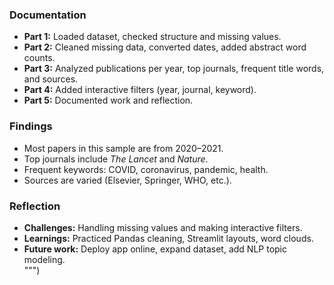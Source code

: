 ### Documentation
- **Part 1:** Loaded  dataset, checked structure and missing values.  
- **Part 2:** Cleaned missing data, converted dates, added abstract word counts.  
- **Part 3:** Analyzed publications per year, top journals, frequent title words, and sources.  
- **Part 4:** Added interactive filters (year, journal, keyword).  
- **Part 5:** Documented work and reflection.

### Findings
- Most papers in this sample are from 2020–2021.  
- Top journals include *The Lancet* and *Nature*.  
- Frequent keywords: COVID, coronavirus, pandemic, health.  
- Sources are varied (Elsevier, Springer, WHO, etc.).  

### Reflection
- **Challenges:** Handling missing values and making interactive filters.  
- **Learnings:** Practiced Pandas cleaning, Streamlit layouts, word clouds.  
- **Future work:** Deploy app online, expand dataset, add NLP topic modeling.  
""")
